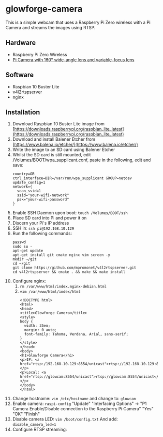 # glowforge-camera

This is a simple webcam that uses a Raspberry Pi Zero wireless with a Pi Camera and streams the images using RTSP.

## Hardware
- Raspberry Pi Zero Wireless
- [Pi Camera with 160° wide-angle lens and variable-focus lens](https://shop.pimoroni.com/products/raspberry-pi-zero-camera-module?variant=3031238213642)

## Software
- Raspbian 10 Buster Lite
- v4l2rtspserver
- nginx

## Installation
1. Download Raspbian 10 Buster Lite image from [https://downloads.raspberrypi.org/raspbian_lite_latest](https://downloads.raspberrypi.org/raspbian_lite_latest)
1. Download and install Balener Etcher from [https://www.balena.io/etcher/](https://www.balena.io/etcher/)
1. Write the image to an SD card using Balener Etcher
1. Whilst the SD card is still mounted, edit /Volumes/BOOT/wpa_supplicant.conf, paste in the following, edit and save:
    ```
    country=GB
    ctrl_interface=DIR=/var/run/wpa_supplicant GROUP=netdev
    update_config=1
    network={
      scan_ssid=1
      ssid="your-wifi-network"
      psk="your-wifi-password"
    }
    ```
1. Enable SSH Daemon upon boot: `touch /Volumes/BOOT/ssh`
1. Place SD card into Pi and power it on
1. Discern your Pi's IP address
1. SSH in: `ssh pi@192.168.10.129`
1. Run the following commands:
    ```
    passwd
    sudo su -
    apt-get update
    apt-get install git cmake nginx vim screen -y
    mkdir ~/git
    cd ~/git
    git clone https://github.com/mpromonet/v4l2rtspserver.git
    cd v4l2rtspserver && cmake . && make && make install
    ```
1. Configure nginx:
    1. `rm /var/www/html/index.nginx-debian.html`
    1. `vim /var/www/html/index/html`
       ```
       <!DOCTYPE html>
       <html>
       <head>
       <title>Glowforge Camera</title>
       <style>
       body {
         width: 35em;
         margin: 0 auto;
         font-family: Tahoma, Verdana, Arial, sans-serif;
       }
       </style>
       </head>
       <body>
       <h1>Glowforge Camera</h1>
       <p>IP: <a href="rtsp:/192.168.10.129:8554/unicast">rtsp://192.168.10.129:8554/unicast</a></p>
       <p>Local: <a href="rtsp://glowcam:8554/unicast">rtsp://glowcam:8554/unicast</a></p>
       </body>
       </html>
       ```
1. Change hostname:
    `vim /etc/hostname`
    and change to:
    `glowcam`
1. Enable camera:
    `raspi-config`
    "Update"
    "Interfacing Options" -> "P1 Camera Enable/Disable connection to the Raspberry Pi Camera"
    "Yes"
    "OK"
    "Finish"
1. Disable camera LED:
    `vim /boot/config.txt`
    And add:
    `disable_camera_led=1`
1. Configure RTSP streaming:


